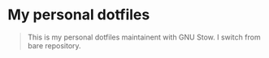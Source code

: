 
# My personal dotfiles
>
> This is my personal dotfiles maintainent with GNU Stow.
> I switch from bare repository.
